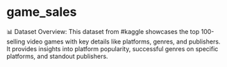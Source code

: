 # game_sales
📊 Dataset Overview:  This dataset from #kaggle showcases the top 100-selling video games with key details like platforms, genres, and publishers. It provides insights into platform popularity, successful genres on specific platforms, and standout publishers.
